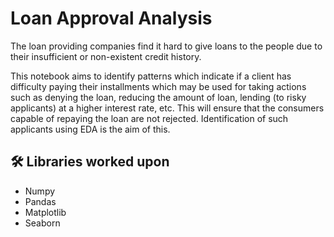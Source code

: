
# Loan Approval Analysis

The loan providing companies find it hard to give loans to the people due to their insufficient or non-existent credit history.

This notebook aims to identify patterns which indicate if a client has difficulty paying their installments which may be used for taking actions such as denying the loan, reducing the amount of loan, lending (to risky applicants) at a higher interest rate, etc. This will ensure that the consumers capable of repaying the loan are not rejected. Identification of such applicants using EDA is the aim of this.
## 🛠 Libraries worked upon
- Numpy
- Pandas
- Matplotlib
- Seaborn

  
